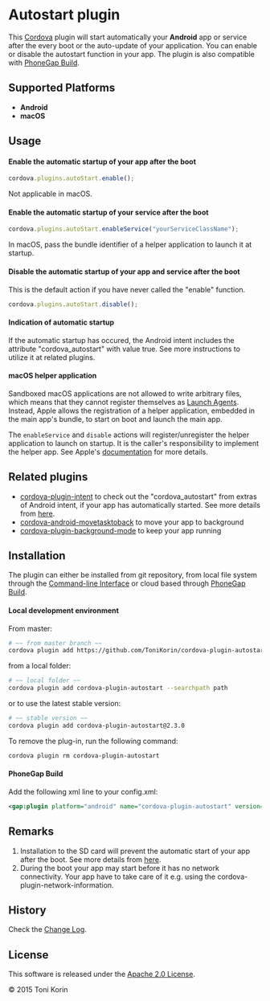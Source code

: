 # Autostart plugin #
This [Cordova][cordova] plugin will start automatically your __Android__ app or service after the every boot or the auto-update of your application. You can enable or disable the autostart function in your app. The plugin is also compatible with [PhoneGap Build][PGB].

## Supported Platforms ##
- __Android__
- __macOS__

## Usage ##

#### Enable the automatic startup of your app after the boot ####
```javascript
cordova.plugins.autoStart.enable();
```
Not applicable in macOS.
#### Enable the automatic startup of your service after the boot ####
```javascript
cordova.plugins.autoStart.enableService("yourServiceClassName");
```
In macOS, pass the bundle identifier of a helper application to launch it at startup.
#### Disable the automatic startup of your app and service after the boot ####
This is the default action if you have never called the "enable" function.
```javascript
cordova.plugins.autoStart.disable();
```

#### Indication of automatic startup ####
If the automatic startup has occured, the Android intent includes the attribute "cordova_autostart" with value true. See more instructions to utilize it at related plugins.

#### macOS helper application
Sandboxed macOS applications are not allowed to write arbitrary files, which means that they cannot register themselves as [Launch Agents](https://developer.apple.com/library/content/documentation/MacOSX/Conceptual/BPSystemStartup/Chapters/CreatingLaunchdJobs.html). Instead, Apple allows the registration of a helper application, embedded in the main app's bundle, to start on boot and launch the main app.

The `enableService` and `disable` actions will register/unregister the helper application to launch on startup. It is the caller's responsibility to implement the helper app. See Apple's [documentation](https://developer.apple.com/library/content/documentation/MacOSX/Conceptual/BPSystemStartup/Chapters/CreatingLoginItems.html) for more details.

## Related plugins ##
- [cordova-plugin-intent][plugin-intent] to check out the "cordova_autostart" from extras of Android intent, if your app has automatically started. See more details from [here][stackoverflow_2].
- [cordova-android-movetasktoback][plugin-movetasktoback] to move your app to background
- [cordova-plugin-background-mode][plugin-background-mode] to keep your app running

## Installation ##
The plugin can either be installed from git repository, from local file system through the [Command-line Interface][CLI] or cloud based through [PhoneGap Build][PGB].

#### Local development environment ####
From master:
```bash
# ~~ from master branch ~~
cordova plugin add https://github.com/ToniKorin/cordova-plugin-autostart.git
```
from a local folder:
```bash
# ~~ local folder ~~
cordova plugin add cordova-plugin-autostart --searchpath path
```
or to use the latest stable version:
```bash
# ~~ stable version ~~
cordova plugin add cordova-plugin-autostart@2.3.0
```

To remove the plug-in, run the following command:
```bash
cordova plugin rm cordova-plugin-autostart
```

#### PhoneGap Build ####
Add the following xml line to your config.xml:
```xml
<gap:plugin platform="android" name="cordova-plugin-autostart" version="2.3.0" source="npm"/>
```

## Remarks ##
1. Installation to the SD card will prevent the automatic start of your app after the boot. See more details from [here][stackoverflow_1].
2. During the boot your app may start before it has no network connectivity. Your app have to take care of it e.g. using the cordova-plugin-network-information.

## History ##
Check the [Change Log][changelog].

## License ##

This software is released under the [Apache 2.0 License][apache2_license].

© 2015 Toni Korin

[cordova]: https://cordova.apache.org
[CLI]: http://cordova.apache.org/docs/en/edge/guide_cli_index.md.html#The%20Command-line%20Interface
[PGB]: http://docs.build.phonegap.com/en_US/index.html
[PGB_plugin]: https://build.phonegap.com/
[changelog]: https://github.com/ToniKorin/cordova-plugin-autostart/blob/master/CHANGELOG.md
[apache2_license]: http://opensource.org/licenses/Apache-2.0
[stackoverflow_1]: http://stackoverflow.com/questions/9556944/broadcastreceiver-not-working-when-app-is-installed-on-sd-card
[stackoverflow_2]: https://stackoverflow.com/questions/39218893/get-extras-in-cordova-app
[plugin-intent]: https://github.com/napolitano/cordova-plugin-intent
[plugin-movetasktoback]: https://github.com/mayflower/cordova-android-movetasktoback
[plugin-background-mode]: https://github.com/katzer/cordova-plugin-background-mode

